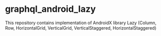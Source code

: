 # graphql_android_lazy
This repository contains implementation of AndroidX library Lazy (Column, Row, HorizontalGrid, VerticalGrid, VerticalStaggered, HorizontalStaggered)
